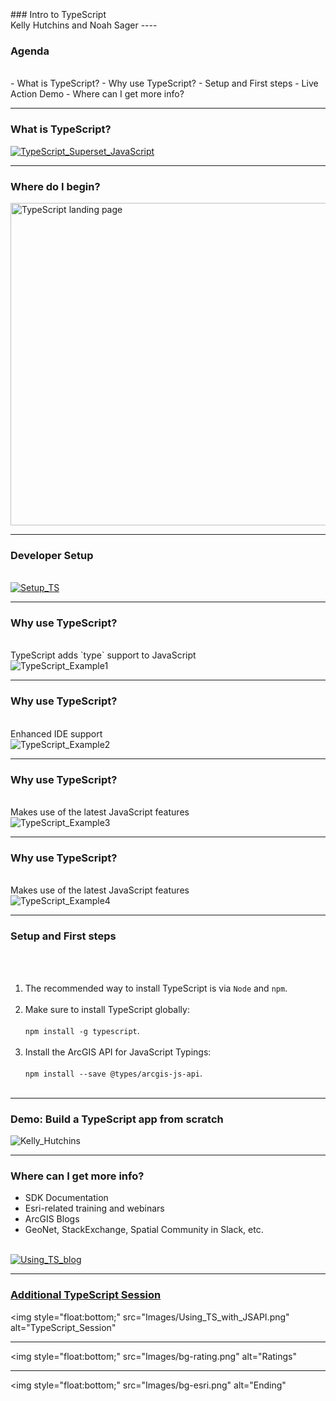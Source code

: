 <!-- .slide: data-background="../reveal.js/img/bg-1.png" -->
<!-- .slide: class="title" -->
<br>
<br>
<br>
### Intro to TypeScript
<br>
Kelly Hutchins and Noah Sager
----

### **Agenda**
</br>
 - What is TypeScript?
 - Why use TypeScript?
 - Setup and First steps
 - Live Action Demo
 - Where can I get more info?

----

### **What is TypeScript?**
<a href="https://www.typescriptlang.org/" target="_blank">
<img style="float:bottom;" src="Images/TypeScript_Superset_JavaScript.png" alt="TypeScript_Superset_JavaScript">
</a>

----

### **Where do I begin?**
<a href="https://www.typescriptlang.org/" target="_blank">
<img src="Images/TS.png" alt="TypeScript landing page" width="1037" height="516">
</a>

----

### **Developer Setup**
</br>
<a href="https://developers.arcgis.com/javascript/latest/guide/typescript-setup/index.html" target="_blank">
<img style="float:bottom;" src="Images/Setup_TS.png" alt="Setup_TS">
</a>

----

### **Why use TypeScript?**
</br>
TypeScript adds `type` support to JavaScript
</br>
<img style="float:bottom;" src="Images/addFeatureLayer_TS.png" alt="TypeScript_Example1">

----

### **Why use TypeScript?**
</br>
Enhanced IDE support
</br>
<img style="float:bottom;" src="Images/addFeatureLayer_TS_error.png" alt="TypeScript_Example2">

----

### **Why use TypeScript?**
</br>
Makes use of the latest JavaScript features
</br>
<img style="float:bottom;" src="Images/promise_async_await.png" alt="TypeScript_Example3">

----

### **Why use TypeScript?**
</br>
Makes use of the latest JavaScript features
</br>
<img style="float:bottom;" src="Images/dynamicImport.png" alt="TypeScript_Example4">

----

### **Setup and First steps**
<br></br>
1. The recommended way to install TypeScript is via `Node` and `npm`.
<br></br>
2. Make sure to install TypeScript globally: <br></br>
`npm install -g typescript`.
<br></br>
3. Install the ArcGIS API for JavaScript Typings: <br></br>
`npm install --save @types/arcgis-js-api`.
<br></br>

----

### **Demo: Build a TypeScript app from scratch**

<img style="float:bottom;" src="Images/KellyH.png" alt="Kelly_Hutchins">

----

### **Where can I get more info?**

- SDK Documentation
- Esri-related training and webinars
- ArcGIS Blogs
- GeoNet, StackExchange, Spatial Community in Slack, etc.</br>
</br>
<a href="https://www.esri.com/arcgis-blog/products/js-api-arcgis/mapping/using-typescript-with-the-arcgis-api-for-javascript/" target="_blank">
<img style="float:bottom;" src="Images/Using_TS_blog.png" alt="Using_TS_blog">

----

### **Additional TypeScript Session**

<a><img style="float:bottom;" src="Images/Using_TS_with_JSAPI.png" alt="TypeScript_Session"</a>

----

<a><img style="float:bottom;" src="Images/bg-rating.png" alt="Ratings"</a>

---

<a><img style="float:bottom;" src="Images/bg-esri.png" alt="Ending"</a>